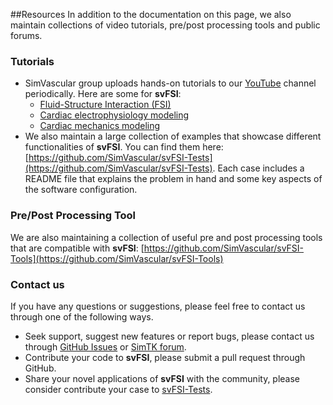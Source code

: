 ##Resources
In addition to the documentation on this page, we also maintain collections of video tutorials, pre/post processing tools and public forums.

### Tutorials
- SimVascular group uploads hands-on tutorials to our [YouTube](https://www.youtube.com/channel/UCT61XgTRqpfb39Hyio9IqGQ) channel periodically. Here are some for **svFSI**:
  - [Fluid-Structure Interaction (FSI)](https://www.youtube.com/watch?v=QIpyThIAD7k)
  - [Cardiac electrophysiology modeling](https://www.youtube.com/watch?v=TCK3SmGwBa8)
  - [Cardiac mechanics modeling](https://www.youtube.com/watch?v=Jm3VSi6Aci8)
- We also maintain a large collection of examples that showcase different functionalities of **svFSI**. You can find them here: [https://github.com/SimVascular/svFSI-Tests](https://github.com/SimVascular/svFSI-Tests). Each case includes a README file that explains the problem in hand and some key aspects of the software configuration.

### Pre/Post Processing Tool
We are also maintaining a collection of useful pre and post processing tools that are compatible with **svFSI**:
[https://github.com/SimVascular/svFSI-Tools](https://github.com/SimVascular/svFSI-Tools)

### Contact us
If you have any questions or suggestions, please feel free to contact us through one of the following ways.

- Seek support, suggest new features or report bugs, please contact us through [GitHub Issues](https://github.com/SimVascular/svFSI/issues) or [SimTK forum](https://simtk.org/plugins/phpBB/indexPhpbb.php?f=188).
- Contribute your code to **svFSI**, please submit a pull request through GitHub.
- Share your novel applications of **svFSI** with the community, please consider contribute your case to [svFSI-Tests](https://github.com/SimVascular/svFSI-Tests).

<p><br/><br/><br/><br/><br/></p>


